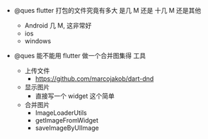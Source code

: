 - @ques flutter 打包的文件究竟有多大 是几 M 还是 十几 M 还是其他

  - Android 几 M, 这非常好
  - ios
  - windows

- @ques 能不能用 flutter 做一个合并图集得 工具
  - 上传文件
    - https://github.com/marcojakob/dart-dnd
  - 显示图片
    - 直接写一个 widget 这个简单
  - 合并图片
    - ImageLoaderUtils
    - getImageFromWidget
    - saveImageByUIImage
